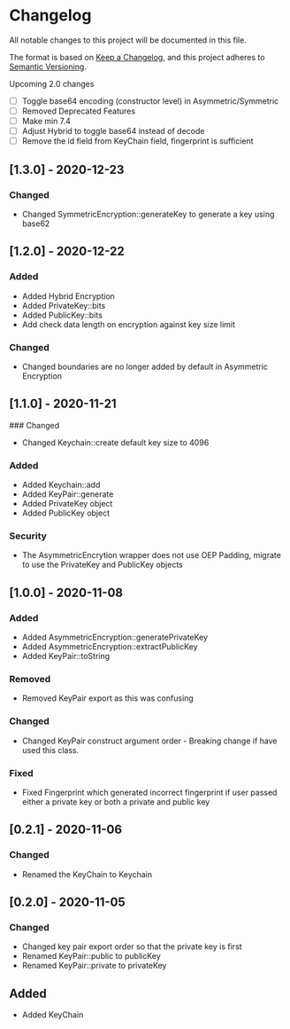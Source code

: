 # Changelog
All notable changes to this project will be documented in this file.

The format is based on [Keep a Changelog](https://keepachangelog.com/en/1.0.0/),
and this project adheres to [Semantic Versioning](https://semver.org/spec/v2.0.0.html).


Upcoming 2.0 changes

- [ ] Toggle base64 encoding (constructor level) in Asymmetric/Symmetric
- [ ] Removed Deprecated Features
- [ ] Make min 7.4
- [ ] Adjust Hybrid to toggle base64 instead of decode
- [ ] Remove the id field from KeyChain field, fingerprint is sufficient

## [1.3.0] - 2020-12-23

### Changed

- Changed SymmetricEncryption::generateKey to generate a key using base62

## [1.2.0] - 2020-12-22

### Added

- Added Hybrid Encryption
- Added PrivateKey::bits 
- Added PublicKey::bits
- Add check data length on encryption against key size limit

### Changed

- Changed boundaries are no longer added by default in Asymmetric Encryption

## [1.1.0] - 2020-11-21

### Changed

- Changed Keychain::create default key size to 4096

### Added

- Added Keychain::add
- Added KeyPair::generate
- Added PrivateKey object
- Added PublicKey object

### Security

- The AsymmetricEncrytion wrapper does not use OEP Padding, migrate to use the PrivateKey and PublicKey objects

## [1.0.0] - 2020-11-08

### Added

- Added AsymmetricEncryption::generatePrivateKey
- Added AsymmetricEncryption::extractPublicKey
- Added KeyPair::toString

### Removed

- Removed KeyPair export as this was confusing

### Changed

- Changed KeyPair construct argument order - Breaking change if have used this class.

### Fixed

- Fixed Fingerprint which generated incorrect fingerprint if user passed either a private key or both a private and public key

## [0.2.1] - 2020-11-06

### Changed

- Renamed the KeyChain to Keychain

## [0.2.0] - 2020-11-05

### Changed

- Changed key pair export order so that the private key is first
- Renamed KeyPair::public to publicKey
- Renamed KeyPair::private to privateKey

## Added

- Added KeyChain